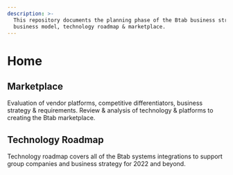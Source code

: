 ```yaml
---
description: >-
  This repository documents the planning phase of the Btab business strategy,
  business model, technology roadmap & marketplace.
---
```


# Home

## Marketplace

Evaluation of vendor platforms, competitive differentiators, business strategy & requirements. Review & analysis of technology & platforms to creating the Btab marketplace.

## Technology Roadmap

Technology roadmap covers all of the Btab systems integrations to support group companies and business strategy for 2022 and beyond.



